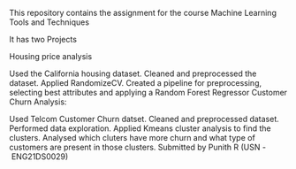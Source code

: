 This repository contains the assignment for the course Machine Learning Tools and Techniques

It has two Projects

Housing price analysis

Used the California housing dataset.
Cleaned and preprocessed the dataset.
Applied RandomizeCV.
Created a pipeline for preprocessing, selecting best attributes and applying a Random Forest Regressor
Customer Churn Analysis:

Used Telcom Customer Churn datset.
Cleaned and preprocessed dataset.
Performed data exploration.
Applied Kmeans cluster analysis to find the clusters.
Analysed which cluters have more churn and what type of customers are present in those clusters.
Submitted by Punith R (USN - ENG21DS0029)
